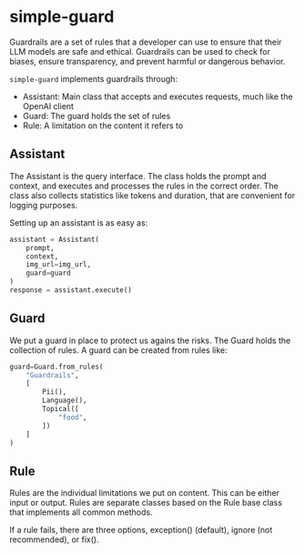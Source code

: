 # simple-guard

Guardrails are a set of rules that a developer can use to ensure that their LLM models are safe and ethical. Guardrails can be used to check for biases, ensure transparency, and prevent harmful or dangerous behavior.

`simple-guard` implements guardrails through:
- Assistant: Main class that accepts and executes requests, much like the OpenAI client
- Guard: The guard holds the set of rules
- Rule: A limitation on the content it refers to

## Assistant
The Assistant is the query interface. The class holds the prompt and context, and executes and processes the rules in the correct order. The class also collects statistics like tokens and duration, that are convenient for logging purposes.

Setting up an assistant is as easy as:
```python
assistant = Assistant(
    prompt,
    context,
    img_url=img_url,
    guard=guard
)
response = assistant.execute()
```

## Guard
We put a guard in place to protect us agains the risks. The Guard holds the collection of rules. A guard can be created from rules like: 
```python
guard=Guard.from_rules(
    "Guardrails",
    [
        Pii(),
        Language(),
        Topical([
            "food",
        ])
    ]
)
```

## Rule
Rules are the individual limitations we put on content. This can be either input or output. Rules are separate classes based on the Rule base class that implements all common methods.

If a rule fails, there are three options, exception() (default), ignore (not recommended), or fix().